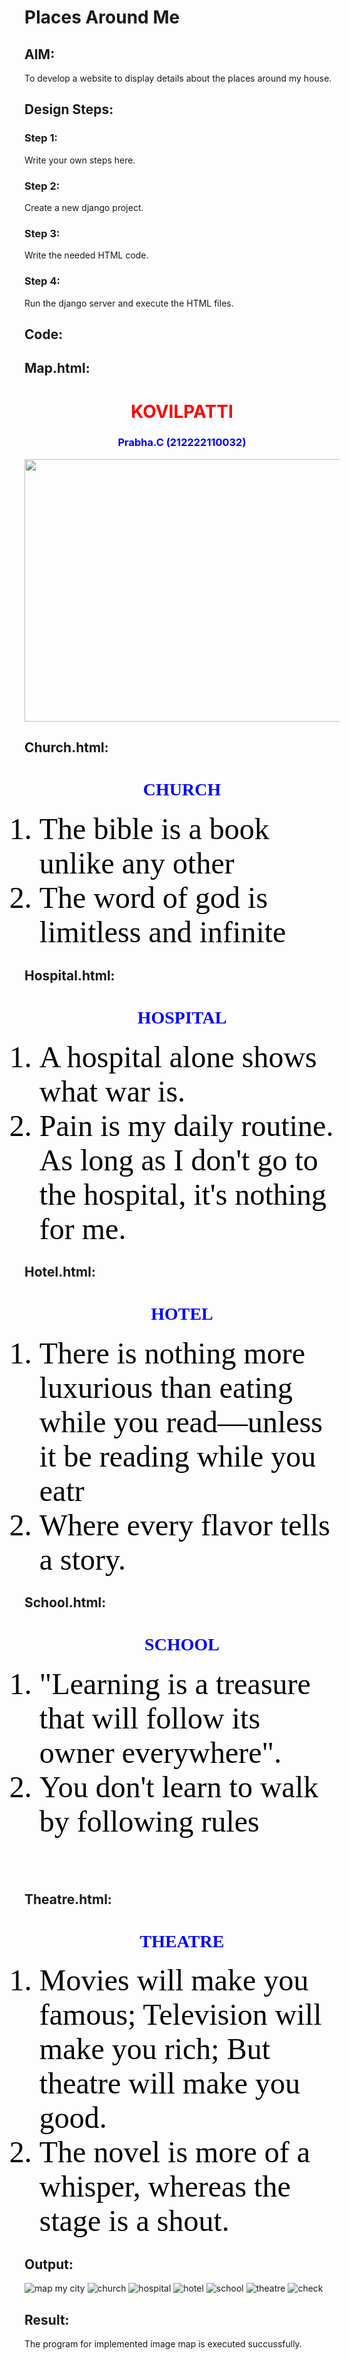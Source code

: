 # Places Around Me
## AIM:
To develop a website to display details about the places around my house.

## Design Steps:

### Step 1:
Write your own steps here.
### Step 2:
Create a new django project.
### Step 3:
Write the needed HTML code.
### Step 4:
Run the django server and execute the HTML files.

## Code:

## Map.html:
<!DOCTYPE html>
<html lang="en">
<head>
<title>My City</title>
</head>
<body>
<h1 align="center">
<font color="red"><b>KOVILPATTI</b></font>
</h1>
<h3 align="center">
<font color="blue"><b>Prabha.C (212222110032)</b></font>
</h3>
<center>
<img src="/static/images/map.png.png" usemap="#MyCity" height="420" width="1100">
<map name="MyCity">
<area shape="circle" coords="190,50,20" href="/static/html/ghs.html" title="church">
<area shape="rectangle" coords="230,30,260,60" href="/static/html/rto.html" title="theatre">
<area shape="circle" coords="400,350,50" href="/static/html/vk.html" title="hospital">
<area shape="circle" coords="400,200,75" href="/static/html/bus.html" title="school">
<area shape="rectangle" coords="490,150,870,320" href="/static/html/park.html" title="hotel">
</map>
</center>
</body>
</html>

## Church.html:
<!DOCTYPE html>
<html>
<head>
<title>
KOVILPATTI
</title>
</head>
<body >
<h1 align="center">
<font color="blue" face="cursive">
CHURCH
</font>
</h1>
<p align="center">
<font color="black" face="Comic Sans MS" size="24">
<OL  TYPE="1" START="1">
<LI>The bible is a book unlike any other<br></LI>     
<LI>The word of god is limitless and infinite <br></LI>
</OL>
</font>
</p>
</body>
</html>

## Hospital.html:
<!DOCTYPE html>
<html>
<head>
<title>
KOVILPATTI
</title>
</head>
<body >
<h1 align="center">
<font color="blue" face="cursive">
HOSPITAL
</font>
</h1>
<p align="center">
<font color="black" face="Comic Sans MS" size="24">
<OL  TYPE="1" START="1">
<LI>A hospital alone shows what war is.<br></LI>     
<LI>Pain is my daily routine. As long as I don't go to the hospital, it's nothing for me. <br></LI>
</OL>
</font>
</p>
</body>
</html>

## Hotel.html:
<!DOCTYPE html>
<html>
<head>
<title>
KOVILPATTI
</title>
</head>
<body >
<h1 align="center">
<font color="blue" face="cursive">
HOTEL
</font>
</h1>
<p align="center">
<font color="black" face="Comic Sans MS" size="24">
<OL  TYPE="1" START="1">
<LI>There is nothing more luxurious than eating while you read—unless it be reading while you eatr<br></LI>     
<LI>Where every flavor tells a story. <br></LI>
</OL>
</font>
</p>
</body>
</html>

## School.html:
<!DOCTYPE html>
<html>
<head>
<title>
KOVILPATTI
</title>
</head>
<body >
<h1 align="center">
<font color="blue" face="cursive">
SCHOOL
</font>
</h1>
<p align="center">
<font color="black" face="Comic Sans MS" size="24">
<OL  TYPE="1" START="1">
<LI>"Learning is a treasure that will follow its owner everywhere".<br></LI>     
<LI>You don't learn to walk by following rules</LI><br></LI>
</OL>
</font>
</p>
</body>
</html>

## Theatre.html:
<!DOCTYPE html>
<html>
<head>
<title>
KOVILPATTI
</title>
</head>
<body >
<h1 align="center">
<font color="blue" face="cursive">
THEATRE
</font>
</h1>
<p align="center">
<font color="black" face="Comic Sans MS" size="24">
<OL  TYPE="1" START="1">
<LI>Movies will make you famous; Television will make you rich; But theatre will make you good. <br></LI>     
<LI>The novel is more of a whisper, whereas the stage is a shout.<br></LI>
</OL>
</font>
</p>
</body>
</html>

## Output:
![map my city](https://user-images.githubusercontent.com/120194155/234469313-1327b49c-5353-4a4a-93ab-7f0b14e49021.png)
![church](https://user-images.githubusercontent.com/120194155/234469387-b1a5a93b-303e-4c05-ba79-99125e5e3d0b.jpg)
![hospital](https://user-images.githubusercontent.com/120194155/234469420-f054ab61-97f5-4db0-8a7b-4da01a545cbf.jpg)
![hotel](https://user-images.githubusercontent.com/120194155/234469446-bfd12d58-b9df-4b1b-8d21-eabb7b7751f9.jpg)
![school](https://user-images.githubusercontent.com/120194155/234469464-60bd25c7-a899-4281-a5a8-b1e726e381be.jpg)
![theatre](https://user-images.githubusercontent.com/120194155/234469479-d427a797-3d9d-4cc1-92ac-300e4fb2cd56.jpg)
![check](https://user-images.githubusercontent.com/120194155/234469497-9511b5a7-4d59-4f7b-863a-ca17e653f4b4.png)

## Result:
The program for implemented image map is executed succussfully.
